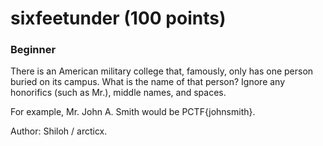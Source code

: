 <h1> sixfeetunder (100 points)</h1>
<h3>Beginner</h3>
<p> There is an American military college that, famously, only has one person buried on its campus. What is the name of that person? Ignore any honorifics (such as Mr.), middle names, and spaces.</p>
<p> For example, Mr. John A. Smith would be PCTF{johnsmith}.</p>
<p> Author: Shiloh / arcticx.</p>
